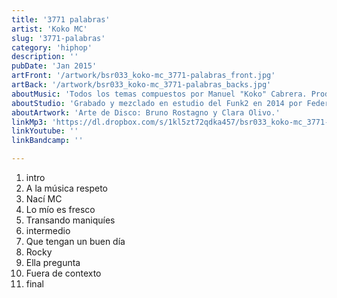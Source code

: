 ```yaml
---
title: '3771 palabras'
artist: 'Koko MC'
slug: '3771-palabras'
category: 'hiphop'
description: ''
pubDate: 'Jan 2015'
artFront: '/artwork/bsr033_koko-mc_3771-palabras_front.jpg'
artBack: '/artwork/bsr033_koko-mc_3771-palabras_backs.jpg'
aboutMusic: 'Todos los temas compuestos por Manuel "Koko" Cabrera. Producido por Federico "Lattenzia" Lattanzi. Manuel Cabrera: Voz, coros, samples, programaciones y edición. Federico Lattanzi: Guitarra, bajo, batería acústica, teclado, programaciones y edición.' 
aboutStudio: 'Grabado y mezclado en estudio del Funk2 en 2014 por Federico Lattanzi. Masterizado por Fer Mercadal en diciembre de 2014.'
aboutArtwork: 'Arte de Disco: Bruno Rostagno y Clara Olivo.'
linkMp3: 'https://dl.dropbox.com/s/1kl5zt72qdka457/bsr033_koko-mc_3771-palabras.zip'
linkYoutube: ''
linkBandcamp: ''

---
```


1. intro
2. A la música respeto
3. Nací MC
4. Lo mío es fresco
5. Transando maniquíes
6. intermedio
7. Que tengan un buen día
8. Rocky
9. Ella pregunta
10. Fuera de contexto
11. final
